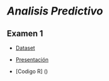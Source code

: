 # *Analisis Predictivo*

## Examen 1

- [Dataset](https://archive.ics.uci.edu/ml/datasets/Wine+Quality)

- [Presentación](https://docs.google.com/presentation/d/1cqEkonZCok0JEu3ERohPtiqezE1wNzWX/edit?usp=sharing&ouid=101068290472041686714&rtpof=true&sd=true)

- [Codigo R] ()

